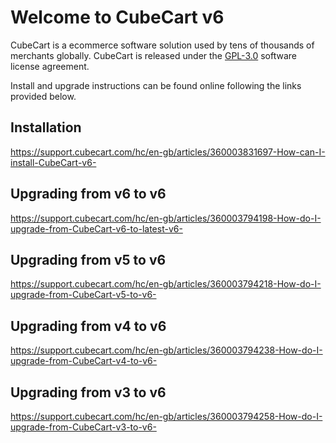 # Welcome to CubeCart v6

CubeCart is a ecommerce software solution used by tens of thousands of merchants globally. CubeCart is released under the [GPL-3.0](https://www.gnu.org/licenses/quick-guide-gplv3.html) software license agreement.

Install and upgrade instructions can be found online following the links provided below. 

## Installation
https://support.cubecart.com/hc/en-gb/articles/360003831697-How-can-I-install-CubeCart-v6-

## Upgrading from v6 to v6
https://support.cubecart.com/hc/en-gb/articles/360003794198-How-do-I-upgrade-from-CubeCart-v6-to-latest-v6-

## Upgrading from v5 to v6
https://support.cubecart.com/hc/en-gb/articles/360003794218-How-do-I-upgrade-from-CubeCart-v5-to-v6-

## Upgrading from v4 to v6
https://support.cubecart.com/hc/en-gb/articles/360003794238-How-do-I-upgrade-from-CubeCart-v4-to-v6-

## Upgrading from v3 to v6
https://support.cubecart.com/hc/en-gb/articles/360003794258-How-do-I-upgrade-from-CubeCart-v3-to-v6-

